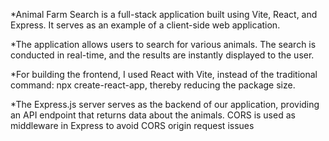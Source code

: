 *Animal Farm Search is a full-stack application built using Vite, React, and Express. It serves as an example of a client-side web application.

*The application allows users to search for various animals. The search is conducted in real-time, and the results are instantly displayed to the user.

*For building the frontend, I used React with Vite, instead of the traditional command: npx create-react-app, thereby reducing the package size.

*The Express.js server serves as the backend of our application, providing an API endpoint that returns data about the animals. CORS is used as middleware in Express to avoid CORS origin request issues
